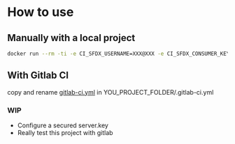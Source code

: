 # How to use

## Manually with a local project
```bash
docker run --rm -ti -e CI_SFDX_USERNAME=XXX@XXX -e CI_SFDX_CONSUMER_KEY=XXXXXXXXXXXXXXXXXXXXXXXXXXXXXXX -v YOUR_PROJECT_FOLDER:/app -v YOUR_KEY:/app/assets/server.key  salesforcedx-gitlab-ci sfdx-test.sh
```

## With Gitlab CI


copy and rename [gitlab-ci.yml](examples/gitlab-ci.yml) in YOU_PROJECT_FOLDER/.gitlab-ci.yml

### **WIP**

- Configure a secured server.key
- Really test this project with gitlab
